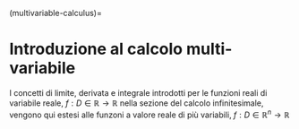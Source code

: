 (multivariable-calculus)=
# Introduzione al calcolo multi-variabile

I concetti di limite, derivata e integrale introdotti per le funzioni reali di variabile reale, $f: D \in \mathbb{R} \rightarrow \mathbb{R}$ nella sezione del calcolo infinitesimale, vengono qui estesi alle funzoni a valore reale di più variabili, $f: D \in \mathbb{R}^n \rightarrow \mathbb{R}$
